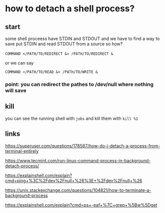 # how to detach a shell process?

## start
some shell proceess have STDIN and STDOUT and we have to find a way to save put STDIN and read STDOUT from a source so how?
<br /> <br />
`COMMAND </PATH/TO/REDIRECT &> /PATH/TO/REDIRECT &`

or we can say

`COMMAND </PATH/TO/READ &> /PATH/TO/WRITE &`

### point: you can redirect the pathes to /dev/null where nothing will save

## kill
you can see the running shell with `jobs` and kill them with `kill %1`

## links

https://superuser.com/questions/178587/how-do-i-detach-a-process-from-terminal-entirely

https://www.tecmint.com/run-linux-command-process-in-background-detach-process/

https://explainshell.com/explain?cmd=ping+%3C%2Fdev%2Fnull+%26%3E+%2Fdev%2Fnull+%26

https://unix.stackexchange.com/questions/104821/how-to-terminate-a-background-process

https://explainshell.com/explain?cmd=ps+-eaf+%7C+grep+%5Bw%5Dget





